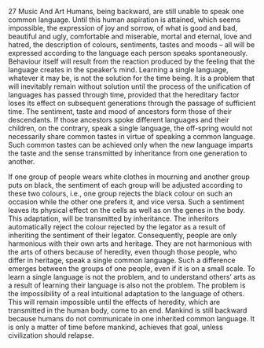 27
Music And Art
Humans, being backward, are still unable to speak one common
language. Until this human aspiration is attained, which seems
impossible, the expression of joy and sorrow, of what is good
and bad, beautiful and ugly, comfortable and miserable, mortal
and eternal, love and hatred, the description of colours, sentiments, tastes and moods – all will be expressed according to
the language each person speaks spontaneously. Behaviour itself will result from the reaction produced by the feeling that
the language creates in the speaker’s mind.
Learning a single language, whatever it may be, is not the
solution for the time being. It is a problem that will inevitably
remain without solution until the process of the unification of
languages has passed through time, provided that the hereditary factor loses its effect on subsequent generations through
the passage of sufficient time. The sentiment, taste and mood
of ancestors form those of their descendants. If those ancestors
spoke different languages and their children, on the contrary,
speak a single language, the off-spring would not necessarily
share common tastes in virtue of speaking a common language.
Such common tastes can be achieved only when the new language imparts the taste and the sense transmitted by inheritance
from one generation to another.

If one group of people wears white clothes in mourning and
another group puts on black, the sentiment of each group will be
adjusted according to these two colours, i.e., one group rejects
the black colour on such an occasion while the other one prefers
it, and vice versa. Such a sentiment leaves its physical effect on
the cells as well as on the genes in the body. This adaptation,
will be transmitted by inheritance. The inheritors automatically
reject the colour rejected by the legator as a result of inheriting the sentiment of their legator. Consequently, people are only
harmonious with their own arts and heritage. They are not harmonious with the arts of others because of heredity, even though
those people, who differ in heritage, speak a single common language.
Such a difference emerges between the groups of one people,
even if it is on a small scale.
To learn a single language is not the problem, and to understand others’ arts as a result of learning their language is also
not the problem. The problem is the impossibility of a real intuitional adaptation to the language of others.
This will remain impossible until the effects of heredity,
which are transmitted in the human body, come to an end.
Mankind is still backward because humans do not communicate in one inherited common language. It is only a matter
of time before mankind, achieves that goal, unless civilization
should relapse.

